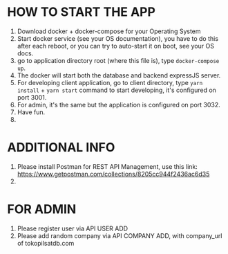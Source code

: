# HOW TO START THE APP

1. Download docker + docker-compose for your Operating System
2. Start docker service (see your OS documentation), you have to do this after each reboot, or you can try to auto-start it on boot, see your OS docs.
3. go to application directory root (where this file is), type `docker-compose up`.
4. The docker will start both the database and backend expressJS server.
5. For developing client application, go to client directory, type `yarn install` + `yarn start` command to start developing, it's configured on port 3001.
6. For admin, it's the same but the application is configured on port 3032.
7. Have fun.
8. 

# ADDITIONAL INFO
1. Please install Postman for REST API Management, use this link: https://www.getpostman.com/collections/8205cc944f2436ac6d35
2. 

# FOR ADMIN
1. Please register user via API USER ADD
2. Please add random company via API COMPANY ADD, with company_url of tokopilsatdb.com